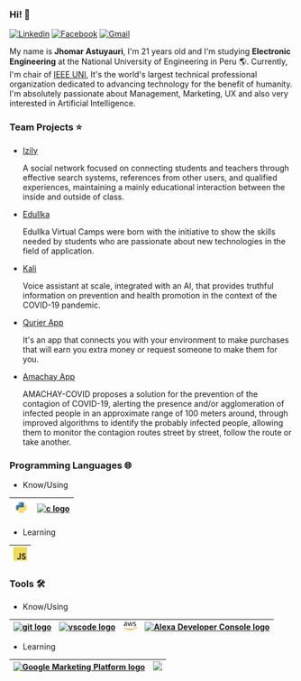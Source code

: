 ### Hi! 👋

[![Linkedin](https://img.shields.io/badge/-LinkedIn-blue?style=flat&logo=Linkedin&logoColor=white)](https://www.linkedin.com/in/jhomar-astuyauri/)
[![Facebook](https://img.shields.io/badge/-Facebook-3b5998?style=flat&labelColor=3b5998&logo=facebook&logoColor=white)](https://www.facebook.com/jhomar.astuyauriherencia.12/)
[![Gmail](https://img.shields.io/badge/-Gmail-c14438?style=flat&logo=Gmail&logoColor=white)](mailto:jhomarcristianelias@gmail.com)

My name is **Jhomar Astuyauri**, I'm 21 years old and I'm studying **Electronic Engineering** at the National University of Engineering in Peru :earth_americas:. Currently, I'm chair of [IEEE UNI](https://www.facebook.com/reieeeuni), It's the world's largest technical professional organization dedicated to advancing technology for the benefit of humanity. I'm absolutely passionate about Management, Marketing, UX and also very interested in Artificial Intelligence.

### Team Projects :star:

- [Izily](https://izily.online/)

  A social network focused on connecting students and teachers through effective search systems, references from other users, and qualified experiences, maintaining a mainly   educational interaction between the inside and outside of class.
 
- [Edullka](https://edullka.github.io/)

  Edullka Virtual Camps were born with the initiative to show the skills needed by students who are passionate about new technologies in the field of application.

- [Kali](https://drive.google.com/file/d/1lrUX7GtUxWkhnQiPS24IYlNxrHzVTrGp/view?usp=sharing)

  Voice assistant at scale, integrated with an AI, that provides truthful information on prevention and health promotion in the context of the COVID-19 pandemic.
  
  
- [Qurier App](https://quierounqurier.epizy.com/)
  
  It's an app that connects you with your environment to make purchases that will earn you extra money or request someone to make them for you.
  
- [Amachay App](https://github.com/Jhomar1158-ux/Project-Amachay)
  
  AMACHAY-COVID proposes a solution for the prevention of the contagion of COVID-19, alerting the presence and/or agglomeration of infected people in an approximate range of   100 meters around, through improved algorithms to identify the probably infected people, allowing them to monitor the contagion routes street by street, follow the route or   take another.



### Programming Languages 🌐

- Know/Using

|  [<img src="https://raw.githubusercontent.com/github/explore/80688e429a7d4ef2fca1e82350fe8e3517d3494d/topics/python/python.png" alt="python logo" width="28">](https://www.python.org/) | [<img src="https://upload.wikimedia.org/wikipedia/commons/1/19/C_Logo.png" alt="c logo" width="22">](https://www.gnu.org/software/bash/)  |
|---|---|

- Learning

| [<img src="https://raw.githubusercontent.com/github/explore/80688e429a7d4ef2fca1e82350fe8e3517d3494d/topics/javascript/javascript.png" alt="js logo" width="24">](https://developer.mozilla.org/en-US/docs/Web/JavaScript)  |
|---|

### Tools 🛠️

- Know/Using

| [<img src="https://raw.githubusercontent.com/Delta456/Delta456/master/img/git.png" alt="git logo" width="24">](https://git-scm.com/) | [<img src="https://raw.githubusercontent.com/Delta456/Delta456/master/img/vscode.png" alt="vscode logo" width="24">](https://code.visualstudio.com/) | [<img src="https://raw.githubusercontent.com/Delta456/Delta456/master/img/aws.png" alt="aws logo" width="24">](https://aws.amazon.com/) | [<img src="https://img.icons8.com/color/452/amazon-alexa-logo.png" alt="Alexa Developer Console logo" width="26">](https://developer.amazon.com/alexa/console/) |
|---|---|--|--|

- Learning

| [<img src="https://storage.googleapis.com/gweb-uniblog-publish-prod/images/GMP.max-200x200.png" alt="Google Marketing Platform logo" width="24">](https://marketingplatform.google.com/) |[<img src="https://img.icons8.com/color/452/google-firebase-console.png" width="26">](https://firebase.google.com/)|
|---|---|
